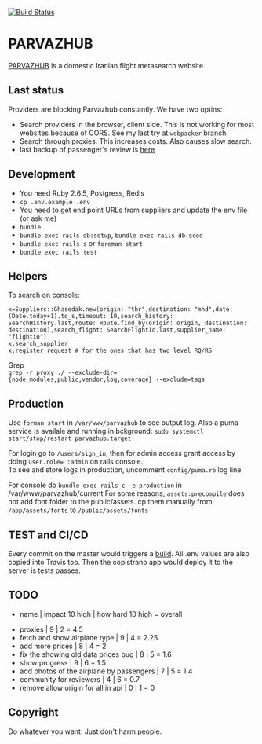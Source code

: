 [![Build Status](https://travis-ci.org/sizief/parvazhub.svg?branch=master)](https://travis-ci.org/sizief/parvazhub)  
  
# PARVAZHUB
[PARVAZHUB](https://parvazhub.com) is a domestic Iranian flight metasearch website.  
  
## Last status
Providers are blocking Parvazhub constantly. We have two optins:
- Search providers in the browser, client side. This is not working for most websites because of CORS. See my last try at `webpacker` branch.
- Search through proxies. This increases costs. Also causes slow search.
- last backup of passenger's review is [here](./backup_reviews.csv)

## Development 
- You need Ruby 2.6.5, Postgress, Redis
- `cp .env.example .env` 
- You need to get end point URLs from suppliers and update the env file (or ask me)
- `bundle`
- `bundle exec rails db:setup`, `bundle exec rails db:seed`
- `bundle exec rails s` or `foreman start` 
- `bundle exec rails test`

## Helpers
To search on console:  
```
x=Suppliers::Ghasedak.new(origin: "thr",destination: "mhd",date: (Date.today+1).to_s,timeout: 10,search_history: SearchHistory.last,route: Route.find_by(origin: origin, destination: destination),search_flight: SearchFlightId.last,supplier_name: "flightio")
x.search_supplier
x.register_request # for the ones that has two level RQ/RS
```

Grep  
`grep -r proxy ./ --exclude-dir={node_modules,public,vendor,log,coverage} --exclude=tags`

## Production
Use `forman start` in `/var/www/parvazhub` to see output log. Also a puma service is availale and running in bckground: `sudo systemctl start/stop/restart parvazhub.target`
  
For login go to `/users/sign_in`, then for admin access grant access by doing `user.role= :admin` on rails console.  
To see and store logs in production, uncomment `config/puma.rb` log line.

For console do `bundle exec rails c -e production` in /var/www/parvazhub/current
For some reasons, `assets:precompile` does not add font folder to the public/assets. cp them manually from `/app/assets/fonts` to `/public/assets/fonts`

## TEST and CI/CD
Every commit on the master would triggers a [build](https://travis-ci.org/github/sizief/parvazhub/builds/). All .env values are also copied into Travis too. Then the copistrano app would deploy it to the server is tests passes.

## TODO
+ name | impact 10 high | how hard 10 high = overall
- proxies | 9 | 2 = 4.5
- fetch and show airplane type | 9 | 4 = 2.25
- add more prices | 8 | 4 = 2
- fix the showing old data prices bug | 8 | 5 = 1.6
- show progress | 9 | 6 = 1.5
- add photos of the airplane by passengers | 7 | 5 = 1.4
- community for reviewers | 4 | 6 = 0.7
- remove allow origin for all in api | 0 | 1 = 0

## Copyright
Do whatever you want. Just don't harm people.
